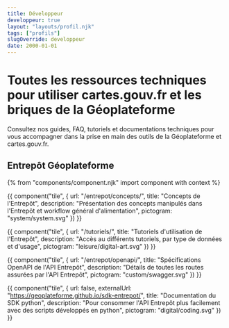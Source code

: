 ```yaml
---
title: Développeur
developpeur: true
layout: "layouts/profil.njk"
tags: ["profils"]
slugOverride: developpeur
date: 2000-01-01
---
```


# Toutes les ressources techniques pour utiliser cartes.gouv.fr et les briques de la Géoplateforme

Consultez nos guides, FAQ, tutoriels et documentations techniques pour vous accompagner dans la prise en main des outils de la Géoplateforme et cartes.gouv.fr.

## Entrepôt Géoplateforme

{% from "components/component.njk" import component with context %}

<div class="fr-grid-row fr-grid-row--gutters">

<div class="fr-col-md-6">

{{ component("tile", {
    url: "/entrepot/concepts/",
    title: "Concepts de l'Entrepôt",
    description: "Présentation des concepts manipulés dans l'Entrepôt et workflow général d'alimentation",
    pictogram: "system/system.svg"
}) }}

</div>

<div class="fr-col-md-6">

{{ component("tile", {
    url: "/tutoriels/",
    title: "Tutoriels d'utilisation de l'Entrepôt",
    description: "Accès au différents tutoriels, par type de données et d'usage",
    pictogram: "leisure/digital-art.svg"
}) }}

</div>

<div class="fr-col-md-6">

{{ component("tile", {
    url: "/entrepot/openapi/",
    title: "Spécifications OpenAPI de l'API Entrepôt",
    description: "Détails de toutes les routes assurées par l'API Entrepôt",
    pictogram: "custom/swagger.svg"
}) }}

</div>

<div class="fr-col-md-6">

{{ component("tile", {
    url: false,
    externalUrl: "https://geoplateforme.github.io/sdk-entrepot/",
    title: "Documentation du SDK python",
    description: "Pour consommer l'API Entrepôt plus facilement avec des scripts développés en python",
    pictogram: "digital/coding.svg"
}) }}

</div>

</div>
